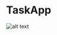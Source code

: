 # TaskApp
![alt text](https://github.com/ujjwalanand43/TaskApp/blob/main/1663442623343taskApp.png?raw=true)

<img></img>
